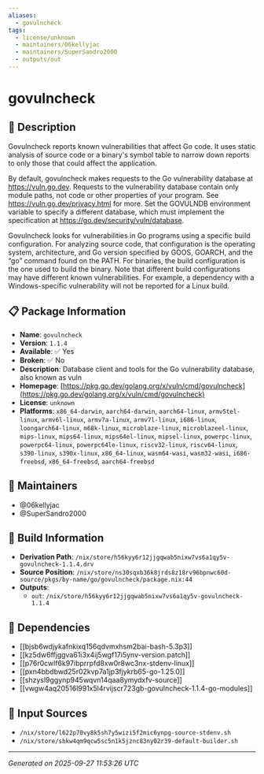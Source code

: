 ```yaml
---
aliases:
  - govulncheck
tags:
  - license/unknown
  - maintainers/06kellyjac
  - maintainers/SuperSandro2000
  - outputs/out
---
```


# govulncheck

## 📝 Description

Govulncheck reports known vulnerabilities that affect Go code. It uses
static analysis of source code or a binary's symbol table to narrow down
reports to only those that could affect the application.

By default, govulncheck makes requests to the Go vulnerability database at
https://vuln.go.dev. Requests to the vulnerability database contain only
module paths, not code or other properties of your program. See
https://vuln.go.dev/privacy.html for more. Set the GOVULNDB environment
variable to specify a different database, which must implement the
specification at https://go.dev/security/vuln/database.

Govulncheck looks for vulnerabilities in Go programs using a specific
build configuration. For analyzing source code, that configuration is the
operating system, architecture, and Go version specified by GOOS, GOARCH,
and the “go” command found on the PATH. For binaries, the build
configuration is the one used to build the binary. Note that different
build configurations may have different known vulnerabilities. For
example, a dependency with a Windows-specific vulnerability will not be
reported for a Linux build.


## 📋 Package Information

- **Name**: `govulncheck`
- **Version**: `1.1.4`
- **Available**: ✅ Yes
- **Broken**: ✅ No
- **Description**: Database client and tools for the Go vulnerability database, also known as vuln
- **Homepage**: [https://pkg.go.dev/golang.org/x/vuln/cmd/govulncheck](https://pkg.go.dev/golang.org/x/vuln/cmd/govulncheck)
- **License**: `unknown`
- **Platforms**: `x86_64-darwin`, `aarch64-darwin`, `aarch64-linux`, `armv5tel-linux`, `armv6l-linux`, `armv7a-linux`, `armv7l-linux`, `i686-linux`, `loongarch64-linux`, `m68k-linux`, `microblaze-linux`, `microblazeel-linux`, `mips-linux`, `mips64-linux`, `mips64el-linux`, `mipsel-linux`, `powerpc-linux`, `powerpc64-linux`, `powerpc64le-linux`, `riscv32-linux`, `riscv64-linux`, `s390-linux`, `s390x-linux`, `x86_64-linux`, `wasm64-wasi`, `wasm32-wasi`, `i686-freebsd`, `x86_64-freebsd`, `aarch64-freebsd`
## 👥 Maintainers

- @06kellyjac
- @SuperSandro2000


## 🔧 Build Information

- **Derivation Path**: `/nix/store/h56kyy6r12jjgqwab5nixw7vs6a1qy5v-govulncheck-1.1.4.drv`
- **Source Position**: `/nix/store/ns30sqxb36k8jrds8z18rv96bpnwc60d-source/pkgs/by-name/go/govulncheck/package.nix:44`
- **Outputs**:
  - `out`:  `/nix/store/h56kyy6r12jjgqwab5nixw7vs6a1qy5v-govulncheck-1.1.4`

## 🔗 Dependencies

- [[bjsb6wdjykafnkixq156qdvmxhsm2bai-bash-5.3p3]]
- [[kz5dw6ffjggva61i3x4ij5wgf17i5ynv-version.patch]]
- [[p76r0cwlf6k97ibprrpfd8xw0r8wc3nx-stdenv-linux]]
- [[pxn4bbdbwd25r02kvp7a1jp3fjykrb65-go-1.25.0]]
- [[shzysl9ggynp945wqvn14qaa8ymydxfv-source]]
- [[vwgw4aq20516l991x5l4rvijscr723gb-govulncheck-1.1.4-go-modules]]

## 📁 Input Sources

- `/nix/store/l622p70vy8k5sh7y5wizi5f2mic6ynpg-source-stdenv.sh`
- `/nix/store/shkw4qm9qcw5sc5n1k5jznc83ny02r39-default-builder.sh`

---
*Generated on 2025-09-27 11:53:26 UTC*
